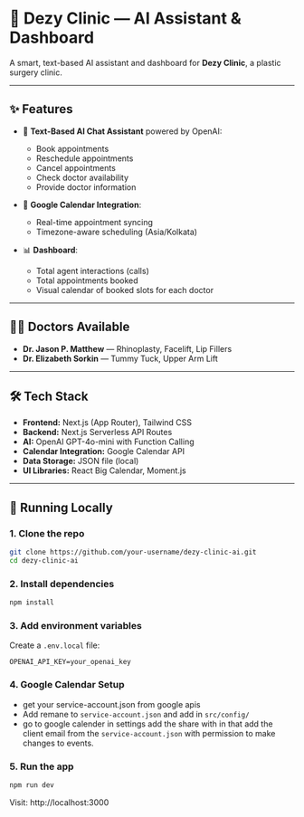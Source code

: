 
# 🏥 Dezy Clinic — AI Assistant & Dashboard

A smart, text-based AI assistant and dashboard for **Dezy Clinic**, a plastic surgery clinic.

---

## ✨ Features

- 💬 **Text-Based AI Chat Assistant** powered by OpenAI:
  - Book appointments
  - Reschedule appointments
  - Cancel appointments
  - Check doctor availability
  - Provide doctor information

- 📅 **Google Calendar Integration**:
  - Real-time appointment syncing
  - Timezone-aware scheduling (Asia/Kolkata)

- 📊 **Dashboard**:
  - Total agent interactions (calls)
  - Total appointments booked
  - Visual calendar of booked slots for each doctor

---

## 🧑‍⚕️ Doctors Available

- **Dr. Jason P. Matthew** — Rhinoplasty, Facelift, Lip Fillers  
- **Dr. Elizabeth Sorkin** — Tummy Tuck, Upper Arm Lift

---

## 🛠️ Tech Stack

- **Frontend:** Next.js (App Router), Tailwind CSS
- **Backend:** Next.js Serverless API Routes
- **AI:** OpenAI GPT-4o-mini with Function Calling
- **Calendar Integration:** Google Calendar API
- **Data Storage:** JSON file (local)
- **UI Libraries:** React Big Calendar, Moment.js

---

## 🧪 Running Locally

### 1. Clone the repo

```bash
git clone https://github.com/your-username/dezy-clinic-ai.git
cd dezy-clinic-ai
```

### 2. Install dependencies

```bash
npm install
```

### 3. Add environment variables

Create a `.env.local` file:

```
OPENAI_API_KEY=your_openai_key
```

### 4. Google Calendar Setup

- get your service-account.json from google apis
- Add remane to `service-account.json` and add in `src/config/`
- go to google calender in settings add the share with in that add the client email from the `service-account.json` with permission to make changes to events.


### 5. Run the app

```bash
npm run dev
```

Visit: http://localhost:3000

